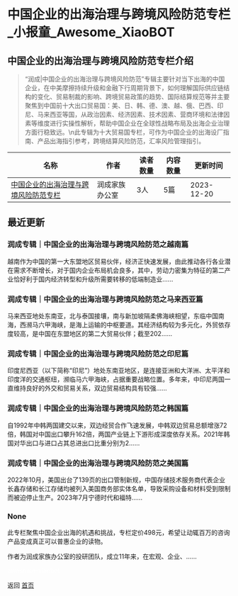 # 中国企业的出海治理与跨境风险防范专栏_小报童_Awesome_XiaoBOT

## 中国企业的出海治理与跨境风险防范专栏介绍
> “润成|中国企业的出海治理与跨境风险防范”专辑主要针对当下出海的中国企业，在中美摩擦持续升级和金融下行周期背景下，如何理解国际供应链结构的变化、贸易制裁的影响、跨境贸易政策的趋势、国际结算规范等并主要聚焦到中国前十大出口贸易国：美、日、韩、德、澳、越、俄、巴西、印尼、马来西亚等国，从政治因素、经济因素、技术因素、营商环境和法律因素等维度进行实操性解析，帮助中国企业在全球性战略布局及出海企业治理方面行稳致远。\n此专辑为十大贸易国专栏，可作为中国企业的出海设厂指南、产品出海指引参考，跨境结算风险防范，汇率风险管理指引。  
  


|名称|作者|读者数量|内容数量|更新时间|
|---|---|---|---|---|
|[中国企业的出海治理与跨境风险防范专栏](https://xiaobot.net/p/Runcheng?refer=0b133df9-27dc-423b-8101-639049001c13)|润成家族办公室|3人|5篇|2023-12-20|

## 最近更新
### 润成专辑｜中国企业的出海治理与跨境风险防范之越南篇

越南作为中国的第一大东盟地区贸易伙伴，经济正快速发展，由此推动各行各业潜在需求不断增长，对于国内企业布局机会良多，其中，劳动力密集为特征的第二产业恰好利于国内经济转型和升级所需要转移的低端制造业......

### 润成专辑｜中国企业的出海治理与跨境风险防范之马来西亚篇

马来西亚地处东南亚，北与泰国接壤，南与新加坡隔柔佛海峡相望，东临中国南海，西濒马六甲海峡，是海上运输的中枢要道。其经济结构较为多元化，外贸依存度较高，是中国在东盟地区的第二大贸易伙伴；截至202......

### 润成专辑｜中国企业的出海治理与跨境风险防范之印尼篇

印度尼西亚（以下简称“印尼”）地处东南亚地区，是连接亚洲和大洋洲、太平洋和印度洋的交通枢纽，濒临马六甲海峡，占据重要战略位置。多年来，中印尼两国一直维持良好的外交和贸易关系，双边贸易结构具有较强......

### 润成专辑｜中国企业的出海治理与跨境风险防范之韩国篇

自1992年中韩两国建交以来，双边经贸合作飞速发展，中韩双边贸易总额增涨72倍，韩国对中国出口攀升162倍，两国产业链上下游形成深度依存关系。2021年韩国对华出口与进口占其总进出口比重分别为2......

### 润成专辑｜中国企业的出海治理与跨境风险防范之美国篇

2022年10月，美国出台了139页的出口管制新规，中国存储技术服务商代表企业长鑫存储和长江存储均被列入美国商务部实体名单，导致采购设备和材料受到限制而被迫停止生产。2023年7月宁德时代和福特......

### None

此专栏聚焦中国企业出海的机遇和挑战，专栏定价498元，希望让动辄百万的咨询产品变成真正可以普惠企业的读物。

作者为润成家族办公室的投研团队，成立11年来，在宏观、企业、......


<a href="https://github.com/Reno9527/awesome-xiaobot" style="color: white; text-decoration: none;">awesome-xiaobot</a>

返回 [首页](../README.md)
